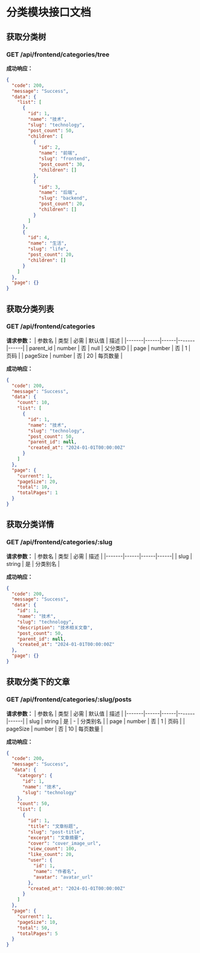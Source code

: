# 分类模块接口文档

## 获取分类树

### GET /api/frontend/categories/tree

**成功响应：**
```json
{
  "code": 200,
  "message": "Success",
  "data": {
    "list": [
      {
        "id": 1,
        "name": "技术",
        "slug": "technology",
        "post_count": 50,
        "children": [
          {
            "id": 2,
            "name": "前端",
            "slug": "frontend",
            "post_count": 30,
            "children": []
          },
          {
            "id": 3,
            "name": "后端",
            "slug": "backend",
            "post_count": 20,
            "children": []
          }
        ]
      },
      {
        "id": 4,
        "name": "生活",
        "slug": "life",
        "post_count": 20,
        "children": []
      }
    ]
  },
  "page": {}
}
```

## 获取分类列表

### GET /api/frontend/categories

**请求参数：**
| 参数名 | 类型 | 必需 | 默认值 | 描述 |
|-------|------|------|-------|------|
| parent_id | number | 否 | null | 父分类ID |
| page | number | 否 | 1 | 页码 |
| pageSize | number | 否 | 20 | 每页数量 |

**成功响应：**
```json
{
  "code": 200,
  "message": "Success",
  "data": {
    "count": 10,
    "list": [
      {
        "id": 1,
        "name": "技术",
        "slug": "technology",
        "post_count": 50,
        "parent_id": null,
        "created_at": "2024-01-01T00:00:00Z"
      }
    ]
  },
  "page": {
    "current": 1,
    "pageSize": 20,
    "total": 10,
    "totalPages": 1
  }
}
```

## 获取分类详情

### GET /api/frontend/categories/:slug

**请求参数：**
| 参数名 | 类型 | 必需 | 描述 |
|-------|------|------|------|
| slug | string | 是 | 分类别名 |

**成功响应：**
```json
{
  "code": 200,
  "message": "Success",
  "data": {
    "id": 1,
    "name": "技术",
    "slug": "technology",
    "description": "技术相关文章",
    "post_count": 50,
    "parent_id": null,
    "created_at": "2024-01-01T00:00:00Z"
  },
  "page": {}
}
```

## 获取分类下的文章

### GET /api/frontend/categories/:slug/posts

**请求参数：**
| 参数名 | 类型 | 必需 | 默认值 | 描述 |
|-------|------|------|-------|------|
| slug | string | 是 | - | 分类别名 |
| page | number | 否 | 1 | 页码 |
| pageSize | number | 否 | 10 | 每页数量 |

**成功响应：**
```json
{
  "code": 200,
  "message": "Success",
  "data": {
    "category": {
      "id": 1,
      "name": "技术",
      "slug": "technology"
    },
    "count": 50,
    "list": [
      {
        "id": 1,
        "title": "文章标题",
        "slug": "post-title",
        "excerpt": "文章摘要",
        "cover": "cover_image_url",
        "view_count": 100,
        "like_count": 20,
        "user": {
          "id": 1,
          "name": "作者名",
          "avatar": "avatar_url"
        },
        "created_at": "2024-01-01T00:00:00Z"
      }
    ]
  },
  "page": {
    "current": 1,
    "pageSize": 10,
    "total": 50,
    "totalPages": 5
  }
}
